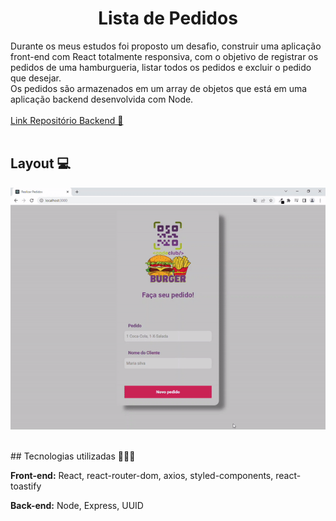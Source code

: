 <h1 align="center"> Lista de Pedidos</h1>

Durante os meus estudos foi proposto um desafio, construir uma aplicação front-end com React totalmente responsiva, com o objetivo de registrar os pedidos de uma hamburgueria, listar todos os pedidos e excluir o pedido que desejar. <br>
Os pedidos são armazenados em um array de objetos que está em uma aplicação backend desenvolvida com Node.
<br><br>
<a href="https://github.com/wagnerSfarias/api-orders" target="_blank">Link Repositório Backend 🔗</a>
<br><br>
## Layout 💻


![App Screenshot](https://github.com/wagnerSfarias/list-orders-react/blob/main/src/assets/home.gif?raw=true)

<br>
## Tecnologias utilizadas 👨🏻‍💻

**Front-end:** React, react-router-dom, axios, styled-components, react-toastify

**Back-end:** Node, Express, UUID

